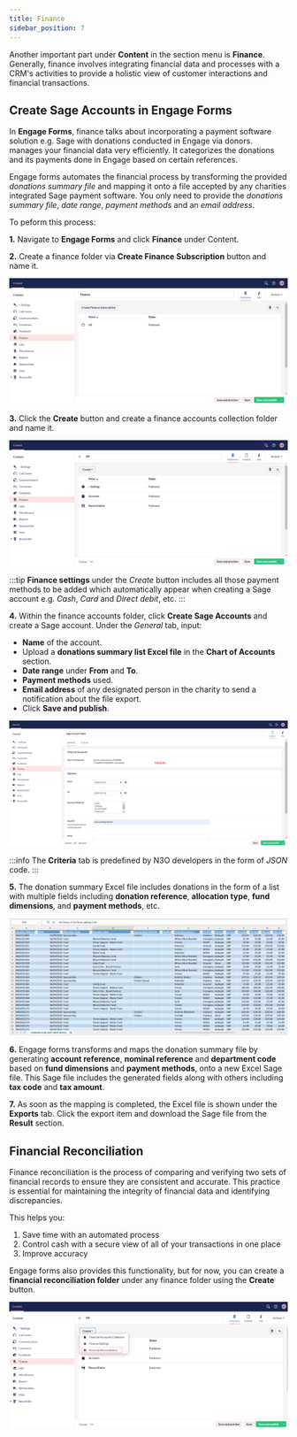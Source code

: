 ```yaml
---
title: Finance
sidebar_position: 7
---
```


Another important part under **Content** in the section menu is **Finance**. Generally, finance involves integrating financial data and processes with a CRM's activities to provide a holistic view of customer interactions and financial transactions. 

## Create Sage Accounts in Engage Forms

In **Engage Forms**, finance talks about incorporating a payment software solution e.g. Sage with donations conducted in Engage via donors. <K2Link route="https://www.sage.com/en-us/integrated-payment-solutions/" text="Sage payment software"/> manages your financial data very efficiently. It categorizes the donations and its payments done in Engage based on certain references.

Engage forms automates the financial process by transforming the provided *donations summary file* and mapping it onto a file accepted by any charities integrated Sage payment software. You only need to provide the *donations summary file*, *date range*, *payment methods* and an *email address*.

To peform this process:

**1.** Navigate to **Engage Forms** and click **Finance** under Content.

**2.** Create a finance folder via **Create Finance Subscription** button and name it.

![create finance sub folder](./create-finance-sub-folder.png)

**3.** Click the **Create** button and create a finance accounts collection folder and name it.

![create finance accounts folder](./create-finance-accounts-folder.png)

:::tip
**Finance settings** under the *Create* button includes all those payment methods to be added which automatically appear when creating a Sage account e.g. *Cash*, *Card* and *Direct debit*, etc. 
:::

**4.** Within the finance accounts folder, click **Create Sage Accounts** and create a Sage account. Under the *General* tab, input:

- **Name** of the account.
- Upload a **donations summary list Excel file** in the **Chart of Accounts** section.
- **Date range** under **From** and **To**.
- **Payment methods** used.
- **Email address** of any designated person in the charity to send a notification about the file export.
- Click **Save and publish**.

![create sage account](./create-sage-account.png)

:::info
The **Criteria** tab is predefined by N3O developers in the form of *JSON* code.
:::

**5.** The donation summary Excel file includes donations in the form of a list with multiple fields including **donation reference**, **allocation type**, **fund dimensions**, and **payment methods**, etc. 

![donation summary excel file](./donation-summary-excel-file.png)

**6.** Engage forms transforms and maps the donation summary file by generating **account reference**, **nominal reference** and **department code** based on **fund dimensions** and **payment methods**, onto a new Excel Sage file. This Sage file includes the generated fields along with others including **tax code** and **tax amount**. 

**7.** As soon as the mapping is completed, the Excel file is shown under the **Exports** tab. Click the export item and download the Sage file from the **Result** section.

## Financial Reconciliation

Finance reconciliation is the process of comparing and verifying two sets of financial records to ensure they are consistent and accurate. This practice is essential for maintaining the integrity of financial data and identifying discrepancies. 

This helps you: 

1. Save time with an automated process
2. Control cash with a secure view of all of your transactions in one place
3. Improve accuracy

Engage forms also provides this functionality, but for now, you can create a **financial reconciliation folder** under any finance folder using the **Create** button. 

![create reconciliation folder](./create-reconciliation-folder.png)
